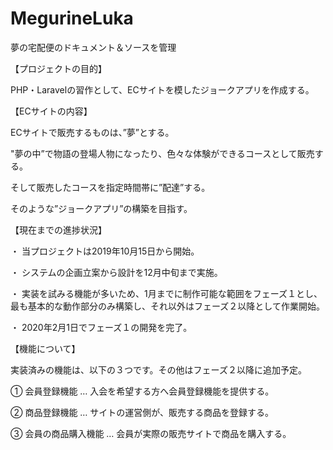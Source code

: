 # MegurineLuka
夢の宅配便のドキュメント＆ソースを管理

【プロジェクトの目的】

   PHP・Laravelの習作として、ECサイトを模したジョークアプリを作成する。

【ECサイトの内容】

   ECサイトで販売するものは、”夢”とする。
   
   "夢の中”で物語の登場人物になったり、色々な体験ができるコースとして販売する。
   
   そして販売したコースを指定時間帯に”配達”する。
   
   そのような”ジョークアプリ”の構築を目指す。
   

【現在までの進捗状況】

   ・  当プロジェクトは2019年10月15日から開始。
   
   ・  システムの企画立案から設計を12月中旬まで実施。
   
   ・  実装を試みる機能が多いため、1月までに制作可能な範囲をフェーズ１とし、
       最も基本的な動作部分のみ構築し、それ以外はフェーズ２以降として作業開始。
       
   ・  2020年2月1日でフェーズ１の開発を完了。

【機能について】

  実装済みの機能は、以下の３つです。その他はフェーズ２以降に追加予定。
  
  ①  会員登録機能        …  入会を希望する方へ会員登録機能を提供する。
                           
  ②  商品登録機能        …  サイトの運営側が、販売する商品を登録する。
                          
  ③  会員の商品購入機能   …  会員が実際の販売サイトで商品を購入する。
                          
